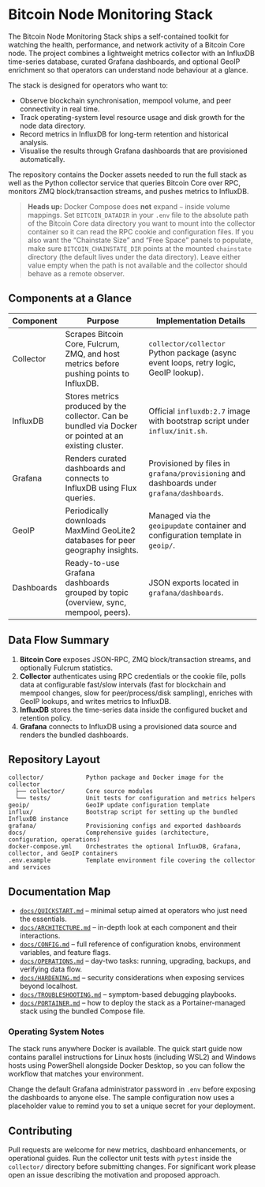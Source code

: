 # Bitcoin Node Monitoring Stack

The Bitcoin Node Monitoring Stack ships a self-contained toolkit for watching the
health, performance, and network activity of a Bitcoin Core node. The project combines a
lightweight metrics collector with an InfluxDB time-series database, curated Grafana
dashboards, and optional GeoIP enrichment so that operators can understand node behaviour at
a glance.

The stack is designed for operators who want to:

* Observe blockchain synchronisation, mempool volume, and peer connectivity in real time.
* Track operating-system level resource usage and disk growth for the node data directory.
* Record metrics in InfluxDB for long-term retention and historical analysis.
* Visualise the results through Grafana dashboards that are provisioned automatically.

The repository contains the Docker assets needed to run the full stack as well as the
Python collector service that queries Bitcoin Core over RPC, monitors ZMQ block/transaction
streams, and pushes metrics to InfluxDB.

> **Heads up:** Docker Compose does **not** expand `~` inside volume mappings. Set
> `BITCOIN_DATADIR` in your `.env` file to the absolute path of the Bitcoin Core data
> directory you want to mount into the collector container so it can read the RPC cookie and
> configuration files. If you also want the “Chainstate Size” and “Free Space” panels to
> populate, make sure `BITCOIN_CHAINSTATE_DIR` points at the mounted `chainstate`
> directory (the default lives under the data directory). Leave either value empty when the
> path is not available and the collector should behave as a remote observer.

## Components at a Glance

| Component | Purpose | Implementation Details |
|-----------|---------|------------------------|
| Collector | Scrapes Bitcoin Core, Fulcrum, ZMQ, and host metrics before pushing points to InfluxDB. | `collector/collector` Python package (async event loops, retry logic, GeoIP lookup). |
| InfluxDB  | Stores metrics produced by the collector. Can be bundled via Docker or pointed at an existing cluster. | Official `influxdb:2.7` image with bootstrap script under `influx/init.sh`. |
| Grafana   | Renders curated dashboards and connects to InfluxDB using Flux queries. | Provisioned by files in `grafana/provisioning` and dashboards under `grafana/dashboards`. |
| GeoIP     | Periodically downloads MaxMind GeoLite2 databases for peer geography insights. | Managed via the `geoipupdate` container and configuration template in `geoip/`. |
| Dashboards | Ready-to-use Grafana dashboards grouped by topic (overview, sync, mempool, peers). | JSON exports located in `grafana/dashboards`. |

## Data Flow Summary

1. **Bitcoin Core** exposes JSON-RPC, ZMQ block/transaction streams, and optionally Fulcrum
   statistics.
2. **Collector** authenticates using RPC credentials or the cookie file, polls data at
   configurable fast/slow intervals (fast for blockchain and mempool changes, slow for
   peer/process/disk sampling), enriches with GeoIP lookups, and writes metrics to
   InfluxDB.
3. **InfluxDB** stores the time-series data inside the configured bucket and retention
   policy.
4. **Grafana** connects to InfluxDB using a provisioned data source and renders the bundled
   dashboards.

## Repository Layout

```
collector/            Python package and Docker image for the collector
  ├── collector/      Core source modules
  └── tests/          Unit tests for configuration and metrics helpers
geoip/                GeoIP update configuration template
influx/               Bootstrap script for setting up the bundled InfluxDB instance
grafana/              Provisioning configs and exported dashboards
docs/                 Comprehensive guides (architecture, configuration, operations)
docker-compose.yml    Orchestrates the optional InfluxDB, Grafana, collector, and GeoIP containers
.env.example          Template environment file covering the collector and services
```

## Documentation Map

* [`docs/QUICKSTART.md`](docs/QUICKSTART.md) – minimal setup aimed at operators who just
  need the essentials.
* [`docs/ARCHITECTURE.md`](docs/ARCHITECTURE.md) – in-depth look at each component and
  their interactions.
* [`docs/CONFIG.md`](docs/CONFIG.md) – full reference of configuration knobs, environment
  variables, and feature flags.
* [`docs/OPERATIONS.md`](docs/OPERATIONS.md) – day-two tasks: running, upgrading, backups,
  and verifying data flow.
* [`docs/HARDENING.md`](docs/HARDENING.md) – security considerations when exposing services
  beyond localhost.
* [`docs/TROUBLESHOOTING.md`](docs/TROUBLESHOOTING.md) – symptom-based debugging playbooks.
* [`docs/PORTAINER.md`](docs/PORTAINER.md) – how to deploy the stack as a Portainer-managed
  stack using the bundled Compose file.

### Operating System Notes

The stack runs anywhere Docker is available. The quick start guide now contains parallel
instructions for Linux hosts (including WSL2) and Windows hosts using PowerShell alongside
Docker Desktop, so you can follow the workflow that matches your environment.

Change the default Grafana administrator password in `.env` before exposing the dashboards
to anyone else. The sample configuration now uses a placeholder value to remind you to set a
unique secret for your deployment.

## Contributing

Pull requests are welcome for new metrics, dashboard enhancements, or operational guides.
Run the collector unit tests with `pytest` inside the `collector/` directory before
submitting changes. For significant work please open an issue describing the motivation and
proposed approach.
